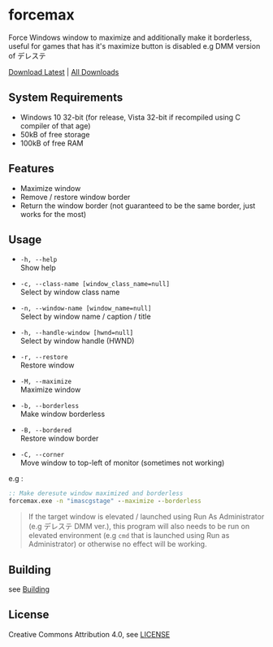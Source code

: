# forcemax
Force Windows window to maximize and additionally make it borderless, useful for games that has it's maximize button is disabled e.g DMM version of デレステ

[Download Latest](https://github.com/EmiyaSyahriel/forcemax/releases/latest) | [All Downloads](https://github.com/EmiyaSyahriel/forcemax/releases)

## System Requirements
- Windows 10 32-bit (for release, Vista 32-bit if recompiled using C compiler of that age)
- 50kB of free storage
- 100kB of free RAM

## Features
- Maximize window
- Remove / restore window border
- Return the window border (not guaranteed to be the same border, just works for the most)

## Usage
- `-h, --help`<br/>
    Show help

- `-c, --class-name [window_class_name=null]`<br/>
    Select by window class name

- `-n, --window-name [window_name=null]`<br/>
    Select by window name / caption / title

- `-h, --handle-window [hwnd=null]`<br/>
    Select by window handle (HWND)

- `-r, --restore`<br/>
    Restore window

- `-M, --maximize`<br/>
    Maximize window

- `-b, --borderless`<br/>
    Make window borderless

- `-B, --bordered`<br/>
    Restore window border

- `-C, --corner`<br/>
    Move window to top-left of monitor (sometimes not working)

e.g : 
```bat
:: Make deresute window maximized and borderless
forcemax.exe -n "imascgstage" --maximize --borderless
```

> If the target window is elevated / launched using Run As Administrator (e.g デレステ DMM ver.), this program
> will also needs to be run on elevated environment (e.g `cmd` that is launched using Run as Administrator)
> or otherwise no effect will be working.

## Building
see [Building](BUILDING.MD)

## License
Creative Commons Attribution 4.0, see [LICENSE](LICENSE.MD)